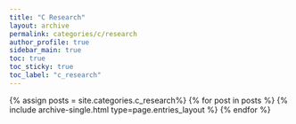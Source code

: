 ```yaml
---
title: "C Research"
layout: archive
permalink: categories/c/research
author_profile: true
sidebar_main: true
toc: true
toc_sticky: true
toc_label: "c_research"
---
```


{% assign posts = site.categories.c_research%}
{% for post in posts %}
  {% include archive-single.html type=page.entries_layout %}
{% endfor %}